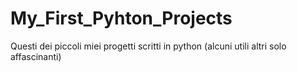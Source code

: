 # My_First_Pyhton_Projects
Questi dei piccoli miei progetti scritti in python (alcuni utili altri solo affascinanti)
